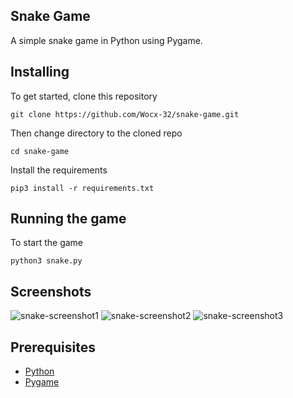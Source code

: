 ## Snake Game
A simple snake game in Python using Pygame.

## Installing
To get started, clone this repository

```
git clone https://github.com/Wocx-32/snake-game.git
```

Then change directory to the cloned repo

```
cd snake-game
```

Install the requirements

```
pip3 install -r requirements.txt
```

## Running the game
To start the game

```
python3 snake.py
```

## Screenshots
![snake-screenshot1](https://github.com/Wocx32/snake-game/tree/master/.screenshots/snake_screenshot1.jpg?raw=true)
![snake-screenshot2](https://github.com/Wocx32/snake-game/tree/master/.screenshots/snake_screenshot2.jpg?raw=true)
![snake-screenshot3](https://github.com/Wocx32/snake-game/tree/master/.screenshots/snake_screenshot3.jpg?raw=true)

## Prerequisites
- [Python](https://python.org)
- [Pygame](https://pygame.org)